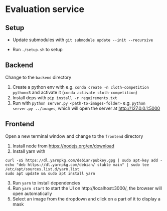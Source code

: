 # Evaluation service

## Setup

- Update submodules with `git submodule update --init --recursive`

- Run `./setup.sh` to setup

## Backend

Change to the `backend` directory

1. Create a python env with e.g. `conda create -n cloth-competition python=3` and activate it (`conda activate cloth-competition`)
2. Install deps with `pip install -r requirements.txt`
3. Run with `python server.py <path-to-images-folder>` e.g. `python server.py ../images`, which will open the server at http://127.0.0.1:5000

## Frontend

Open a new terminal window and change to the `frontend` directory

1. Install node from https://nodejs.org/en/download
2. Install yarn with
```
curl -sS https://dl.yarnpkg.com/debian/pubkey.gpg | sudo apt-key add -
echo "deb https://dl.yarnpkg.com/debian/ stable main" | sudo tee /etc/apt/sources.list.d/yarn.list
sudo apt update && sudo apt install yarn
```
3. Run `yarn` to install dependencies
4. Run `yarn start` to start the UI on http://localhost:3000/, the browser will open automatically
6. Select an image from the dropdown and click on a part of it to display a mask